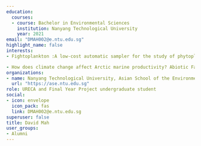 ```yaml
---
education:
  courses:
  - course: Bachelor in Environmental Sciences
    institution: Nanyang Technological University
    year: 2021
email: "DMAH002@e.ntu.edu.sg"
highlight_name: false
interests:
- Fightoplankton :A low-cost automatic sampler for the study of phytoplankton cell cycle. The final year research report can be access [here](https://figshare.com/articles/online_resource/Fightoplankton_A_low-cost_automatic_sampler_for_the_study_of_phytoplankton_cell_cycle/14798013).

- How does climate change affect Arctic marine productivity? Abiotic Factors and the Arctic Phytoplankton Spring Bloom. The URECA final report can be access [here](https://doi.org/10.6084/m9.figshare.12361352.v1).
organizations:
- name: Nanyang Technological University, Asian School of the Environment
  url: "https://ase.ntu.edu.sg"
role: URECA and Final Year Project undergraduate student
social:
- icon: envelope
  icon_pack: fas
  link: DMAH002@e.ntu.edu.sg
superuser: false
title: David Mah
user_groups:
- Alumni
---
```

